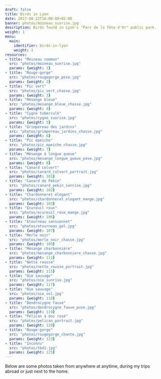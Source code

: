 ```yaml
---
draft: false
title: Birds in Lyon
date: 2017-08-22T16:00:00+02:00
banner: photos/moineau_sunrise.jpg
description: Birds found in Lyon's "Parc de la Tête d'Or" public park.
weight: 1
menu:
  main:
    identifier: birds-in-lyon
    weight: 1
resources:
- title: "Moineau commun"
  src: "photos/moineau_sunrise.jpg"
  params: {weight: 1}
- title: "Rouge-gorge"
  src: "photos/rougegorge_pose.jpg"
  params: {weight: 2}
- title: "Pic vert"
  src: "photos/pic_vert_chasse.jpg"
  params: {weight: 3}
- title: "Mésange bleue"
  src: "photos/mesange_bleue_chasse.jpg"
  params: {weight: 4}
- title: "Cygne tuberculé"
  src: "photos/cygne_sunrise.jpg"
  params: {weight: 5}
- title: "Grimpereau des jardins"
  src: "photos/grimpereau_jardins_chasse.jpg"
  params: {weight: 6}
- title: "Pic épeiche"
  src: "photos/pic_epeiche_chasse.jpg"
  params: {weight: 7}
- title: "Mésange à longue queue"
  src: "photos/mesange_longue_queue_pose.jpg"
  params: {weight: 8}
- title: "Canard colvert"
  src: "photos/canard_colvert_portrait.jpg"
  params: {weight: 101}
- title: "Canard de Pékin"
  src: "photos/canard_pekin_sunrise.jpg"
  params: {weight: 102}
- title: "Chardonneret élégant"
  src: "photos/chardonneret_elegant_mange.jpg"
  params: {weight: 103}
- title: "Ecureuil roux"
  src: "photos/ecureuil_roux_mange.jpg"
  params: {weight: 106}
- title: "Etourneau sanssonnet"
  src: "photos/etourneau_gel.jpg"
  params: {weight: 107}
- title: "Merle noir"
  src: "photos/merle_noir_chasse.jpg"
  params: {weight: 109}
- title: "Mésange charbonnière"
  src: "photos/mesange_charbonniere_chasse.jpg"
  params: {weight: 111}
- title: "Nette rousse"
  src: "photos/nette_rousse_portrait.jpg"
  params: {weight: 115}
- title: "Oie sauvage"
  src: "photos/oie_sunrise.jpg"
  params: {weight: 117}
- title: "Oie sauvage"
  src: "photos/oie_vol.jpg"
  params: {weight: 118}
- title: "Dendrocygne fauve"
  src: "photos/dendrocygne_fauve_pose.jpg"
  params: {weight: 119}
- title: "Pélican à dos rosé"
  src: "photos/pelican_portrait.jpg"
  params: {weight: 120}
- title: "Rouge-gorge"
  src: "photos/rougegorge_chante.jpg"
  params: {weight: 123}
- title: "Inconnu"
  src: "photos/tbd1.jpg"
  params: {weight: 125}
---
```


Below are some photos taken from anywhere at anytime, during my trips abroad or just next to the home.
